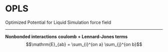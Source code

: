 # OPLS
Optimized Potential for Liquid Simulation force field
______
**Nonbonded interactions**
**coulomb + Lennard-Jones terms**
$$\mathrm{E}_{ab} = \sum_{i}^{on a} \sum_{j}^{on b}$$
